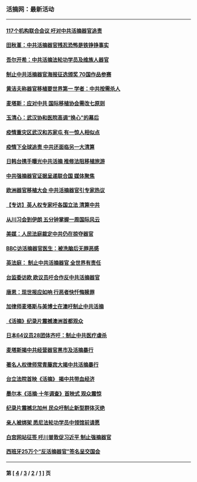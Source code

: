 ### 活摘网：最新活动
---
#### [117个机构联合会议 吁对中共活摘器官追责](../../pages/nf5883/n12775087.md?05190430) 
#### [田秋堇：中共活摘器官残忍恐怖是铁铮铮事实](../../pages/nf5883/n12702148.md?05190430) 
#### [吾尔开希：中共活摘法轮功学员及维族人器官](../../pages/nf5883/n12693197.md?05190430) 
#### [制止中共活摘器官海报征选颁奖 70国作品参赛](../../pages/nf5883/n12692050.md?05190430) 
#### [黄洁夫称器官移植要世界第一 学者：中共按需杀人](../../pages/nf5883/n12572329.md?05190430) 
#### [麦塔斯：应对中共 国际移植协会需改七原则](../../pages/nf5883/n12514711.md?05190430) 
#### [玉清心：武汉协和医院高调“换心”的幕后](../../pages/nf5883/n12298730.md?05190430) 
#### [疫情重灾区武汉和苏家屯 有一惊人相似点](../../pages/nf5883/n12150824.md?05190430) 
#### [疫情下全球追责 中共还面临另一大清算](../../pages/nf5883/n12070397.md?05190430) 
#### [日韩台携手曝光中共活摘 推修法阻移植旅游](../../pages/nf5883/n11712046.md?05190430) 
#### [中共强摘器官证据呈递联合国 媒体聚焦](../../pages/nf5883/n11546426.md?05190430) 
#### [欧洲器官移植大会 中共活摘器官引专家热议](../../pages/nf5883/n11539095.md?05190430) 
#### [【专访】英人权专家吁各国立法 清算中共](../../pages/nf5883/n11367315.md?05190430) 
#### [从川习会到伊朗 五分钟掌握一周国际风云](../../pages/nf5883/n11338520.md?05190430) 
#### [美媒：人民法庭裁定中共仍在掠夺器官](../../pages/nf5883/n11334897.md?05190430) 
#### [BBC访活摘器官医生：被洗脑后无罪恶感](../../pages/nf5883/n11335935.md?05190430) 
#### [英法庭： 制止中共活摘器官 全世界有责任](../../pages/nf5883/n11330691.md?05190430) 
#### [台监委访欧 欧议员吁合作反中共活摘器官](../../pages/nf5883/n11109190.md?05190430) 
#### [唐恩：现世报应如响 行恶者快忏悔赎罪](../../pages/nf5883/n11104016.md?05190430) 
#### [加律师麦塔斯与美博士在澳吁制止中共活摘](../../pages/nf5883/n10724764.md?05190430) 
#### [《活摘》纪录片震撼澳洲首都观众](../../pages/nf5883/n10722747.md?05190430) 
#### [日本64议员28团体齐吁：制止中共医疗虐杀](../../pages/nf5883/n10587757.md?05190430) 
#### [麦塔斯揭中共经营器官黑市及活摘暴行](../../pages/nf5883/n10442407.md?05190430) 
#### [著名人权律师常青藤宾大揭中共活摘暴行](../../pages/nf5883/n10318181.md?05190430) 
#### [台立法院首映《活摘》 揭中共带血经济](../../pages/nf5883/n9938847.md?05190430) 
#### [墨尔本《活摘·十年调查》首映式 观众震惊](../../pages/nf5883/n9522572.md?05190430) 
#### [纪录片震撼北加州 民众吁制止新型群体灭绝](../../pages/nf5883/n9188314.md?05190430) 
#### [亲人被绑架 悉尼法轮功学员中领馆前请愿](../../pages/nf5883/n9056753.md?05190430) 
#### [白宫网站征签 吁川普敦促习近平 制止强摘器官](../../pages/nf5883/n9009661.md?05190430) 
#### [西班牙25万个“反活摘器官”签名呈交国会](../../pages/nf5883/n8846163.md?05190430) 

---
#### 第 [ [4](./4.md?05190430) / [3](./3.md?05190430) / [2](./2.md?05190430) / [1](./1.md?05190430) ] 页
